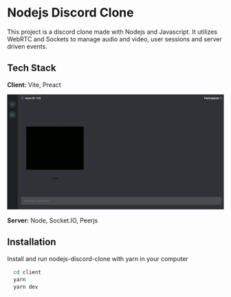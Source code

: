 
# Nodejs Discord Clone

This project is a discord clone made with Nodejs and Javascript. It utilizes WebRTC and Sockets to manage audio and video, user sessions and server driven events.


## Tech Stack

**Client:** Vite, Preact

![](./screenshot.png)

**Server:** Node, Socket.IO, Peerjs


## Installation

Install and run nodejs-discord-clone with yarn in your computer

```bash
  cd client
  yarn
  yarn dev
```